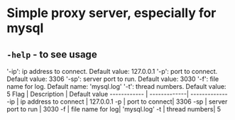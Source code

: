 # Simple proxy server, especially for mysql

## **`-help`**  -  to see usage
'-ip': ip address to connect. Default value: 127.0.0.1
        '-p': port to connect. Default value: 3306
        '-sp': server port to run. Default value: 3030
        '-f': file name for log. Default name: 'mysql.log'
        '-t': thread numbers. Default value: 5
Flag         | Description  | Default value
------------ | -------------| -------------
-ip | ip address to connect | 127.0.0.1
-p | port to connect| 3306
-sp | server port to run | 3030
-f | file name for log| 'mysql.log'
-t | thread numbers| 5
